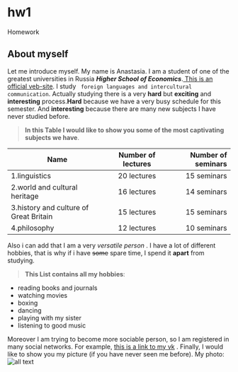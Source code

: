 # hw1
Homework

## About myself
Let me introduce myself. My name is Anastasia. I am a student of one of the greatest universities in Russia **_Higher School of Economics_**.[ This is an official veb-site](https://www.hse.ru/en/). I study ` foreign languages and intercultural communication`. Actually studying there is a very **hard** but **exciting** and **interesting** process.**Hard** because we have a very busy schedule for this semester. And **interesting** because there are many new subjects I have never studied before.

> **In this Table I would like to show you some of the most captivating subjects we have**.

|      Name                              | Number of lectures | Number of seminars |
| -------------------------------------- | :----------------: | -----------------: |
| 1.linguistics                          | 20 lectures        | 15 seminars        |
| 2.world and cultural heritage          | 16 lectures        | 14 seminars        |
| 3.history and culture of Great Britain | 15 lectures        | 15 seminars        |
| 4.philosophy                           | 12 lectures        | 10 seminars        |

Also i can add that I am a very _versatile person_ . I have a lot of different hobbies, that is why if i have ~~some~~ spare time, I spend it **apart** from studying.

> **This List contains all my hobbies**:
+ reading books and journals
+ watching movies
+ boxing
+ dancing
+ playing with my sister
+ listening to good music

Moreover I am trying to become more sociable person, so I am registered in many social networks. For example, [this is a link to my vk](https://vk.com/id230624950) .
Finally, I would like to show you my picture (if you have never seen me before). My photo:
![all text](https://vk.com/photo230624950_423382338 "Myself")





